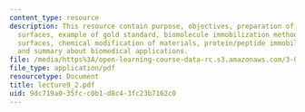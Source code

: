 ```yaml
---
content_type: resource
description: This resource contain purpose, objectives, preparation of non-fouling
  surfaces, example of gold standard, biomolecule immobilization method for specific
  surfaces, chemical modification of materials, protein/peptide immobilization strategies
  and summary about biomedical applications.
file: /media/https%3A/open-learning-course-data-rc.s3.amazonaws.com/3-051j-materials-for-biomedical-applications-spring-2006/9dc719a035fcc0b1d8c43fc23b7162c0_lecture9_2.pdf
file_type: application/pdf
resourcetype: Document
title: lecture9_2.pdf
uid: 9dc719a0-35fc-c0b1-d8c4-3fc23b7162c0
---
```

